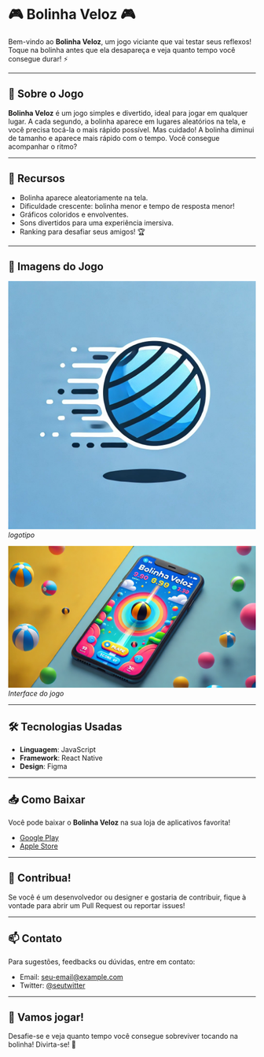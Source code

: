 # 🎮 Bolinha Veloz 🎮

Bem-vindo ao **Bolinha Veloz**, um jogo viciante que vai testar seus reflexos! Toque na bolinha antes que ela desapareça e veja quanto tempo você consegue durar! ⚡️

---

## 📱 Sobre o Jogo

**Bolinha Veloz** é um jogo simples e divertido, ideal para jogar em qualquer lugar. A cada segundo, a bolinha aparece em lugares aleatórios na tela, e você precisa tocá-la o mais rápido possível. Mas cuidado! A bolinha diminui de tamanho e aparece mais rápido com o tempo. Você consegue acompanhar o ritmo?

---

## 🚀 Recursos

- Bolinha aparece aleatoriamente na tela.
- Dificuldade crescente: bolinha menor e tempo de resposta menor!
- Gráficos coloridos e envolventes.
- Sons divertidos para uma experiência imersiva.
- Ranking para desafiar seus amigos! 🏆

---

## 🎨 Imagens do Jogo

![Logotipo](./logotipo.jpg)  
*logotipo*

![tela](./tela.png)  
*Interface do jogo*

---

## 🛠️ Tecnologias Usadas

- **Linguagem**: JavaScript
- **Framework**: React Native
- **Design**: Figma

---

## 📥 Como Baixar

Você pode baixar o **Bolinha Veloz** na sua loja de aplicativos favorita!

- [Google Play](link-para-playstore)
- [Apple Store](link-para-appstore)

---

## 🌟 Contribua!

Se você é um desenvolvedor ou designer e gostaria de contribuir, fique à vontade para abrir um Pull Request ou reportar issues!

---

## 📫 Contato

Para sugestões, feedbacks ou dúvidas, entre em contato:

- Email: seu-email@example.com
- Twitter: [@seutwitter](https://twitter.com/seutwitter)

---

## 🏁 Vamos jogar!

Desafie-se e veja quanto tempo você consegue sobreviver tocando na bolinha! Divirta-se! 🎉

